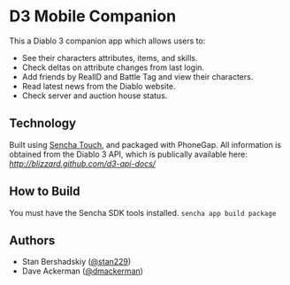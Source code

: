 # D3 Mobile Companion
This a Diablo 3 companion app which allows users to:
- See their characters attributes, items, and skills.
- Check deltas on attribute changes from last login.
- Add friends by RealID and Battle Tag and view their characters.
- Read latest news from the Diablo website.
- Check server and auction house status.

## Technology
Built using [Sencha Touch](http://sencha.com/touch), and packaged with PhoneGap.
All information is obtained from the Diablo 3 API, which is publically available here:
*http://blizzard.github.com/d3-api-docs/*

## How to Build
You must have the Sencha SDK tools installed.
`sencha app build package`

## Authors
- Stan Bershadskiy ([@stan229](http://twitter.com/stan229))
- Dave Ackerman ([@dmackerman](http://twitter.com/dmackerman))